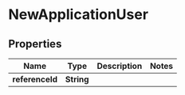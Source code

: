 
# NewApplicationUser

## Properties
Name | Type | Description | Notes
------------ | ------------- | ------------- | -------------
**referenceId** | **String** |  | 



